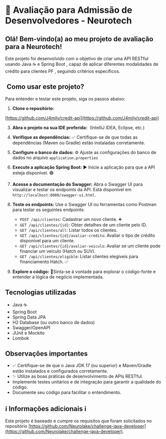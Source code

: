 #  🚀 Avaliação para Admissão de Desenvolvedores - Neurotech 

##  Olá!  Bem-vindo(a) ao meu projeto de avaliação para a Neurotech! 

Este projeto foi desenvolvido com o objetivo de criar uma API RESTful usando Java ☕ e Spring Boot , capaz de aplicar diferentes modalidades de crédito para clientes PF , seguindo critérios específicos. 

## ️ Como usar este projeto? ️

Para entender e testar este projeto, siga os passos abaixo: 

1.  **Clone o repositório:**

 [https://github.com/J4mily/credit-api](https://github.com/J4mily/credit-api)
    

3.  **Abra o projeto na sua IDE preferida:** ‍ (IntelliJ IDEA, Eclipse, etc.) 

4.  **Verifique as dependências:** ✅ Certifique-se de que todas as dependências (Maven ou Gradle) estão instaladas corretamente. 

5.  **Configure o banco de dados:** ⚙️ Ajuste as configurações do banco de dados no arquivo `application.properties`

6.  **Execute a aplicação Spring Boot:** ▶️ Inicie a aplicação para que a API esteja disponível. 🟢

7.  **Acesse a documentação do Swagger:** Abra o Swagger UI para visualizar e testar os endpoints da API. Está disponível em `http://localhost:8080/swagger-ui.html`. 

8.  **Teste os endpoints:** Use o Swagger UI ou ferramentas como Postman para testar os seguintes endpoints: 

    * `POST /api/clientes`: Cadastrar um novo cliente. ➕
    * `GET /api/clientes/{id}`: Obter detalhes de um cliente pelo ID. 
    * `GET /api/clientes/all`: Listar todos os clientes. 
    * `GET /api/clientes/{id}/avaliar-credito`: Avaliar o tipo de crédito disponível para um cliente. 
    * `GET /api/clientes/{id}/avaliar-veiculo`: Avaliar se um cliente pode financiar um veículo (Hatch ou SUV). 
    * `GET /api/clientes/eligible`: Listar clientes elegíveis para financiamento Hatch. ✅

9.  **Explore o código:** 🚀Sinta-se à vontade para explorar o código-fonte e entender a lógica de negócio implementada. 

##  Tecnologias utilizadas 

* Java ☕
* Spring Boot 
* Spring Data JPA 
* H2 Database (ou outro banco de dados) ️
* Swagger/OpenAPI 
* JUnit e Mockito 
* Lombok ️

##  Observações importantes 

* ✅️ Certifique-se de que o Java JDK 17 (ou superior) e Maven/Gradle estão instalados e configurados corretamente. 
* ✨ Utilize as boas práticas de desenvolvimento de APIs RESTful. 
* Implemente testes unitários e de integração para garantir a qualidade do código. 
* Documente seu código para facilitar o entendimento. 

## ℹ️ Informações adicionais ℹ️

Este projeto é baseado e cumpre os requisitos que foram solicitados no repositório [https://github.com/Neurolake/challenge-java-developer](https://github.com/Neurolake/challenge-java-developer). 
